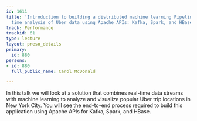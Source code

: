 ```yaml
---
id: 1611
title: 'Introduction to building a distributed machine learning Pipeline for real
  time analysis of Uber data using Apache APIs: Kafka, Spark, and HBase'
track: Performance
trackid: 61
type: lecture
layout: preso_details
primary:
  id: 880
persons:
- id: 880
  full_public_name: Carol McDonald

---
```

In this talk we will look at a solution that combines real-time data streams with machine learning to analyze and visualize popular Uber trip locations in New York City. You will see the end-to-end process required to build this application using Apache APIs for Kafka, Spark, and HBase.